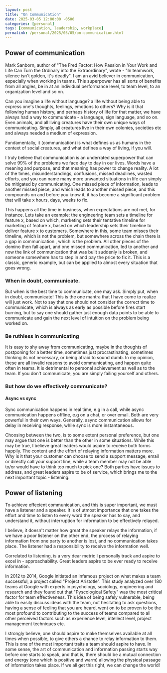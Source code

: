 ```yaml
---
layout: post
title: "On Communication"
date: 2025-03-05 12:00:00 -0500
categories: [personal]
tags: [communication, leadership, workplace]
permalink: /personal/2025/03/05/on-communication.html
---
```


## Power of communication

Mark Sanborn, author of "The Fred Factor: How Passion in Your Work and Life Can Turn the Ordinary into the Extraordinary", wrote - "In teamwork, silence isn't golden, it's deadly". I am an avid believer in communication, especially when working in teams. This superpower has all sorts of benefits from all angles, be in at an individual performance level, to team level, to an organization level and so on. 

Can you imagine a life without language? a life without being able to express one's thoughts, feelings, emotions to others? Why is it that following human history, and perhaps history of life for that matter, we have always had a way to communicate - a language, sign language, and so on. Even animals, and all living creatures have their own unique ways of communicating. Simply, all creatures live in their own colonies, societies etc and always needed a medium of expression.

Fundamentally, it (communication) is what defines us as humans in the context of social creatures, and what defines a way of living, if you will.

I truly believe that communication is an underrated superpower that can solve 99% of the problems we face day to day in our lives. Words have a meaning and purpose, and that meaning has power to change reality. A lot of the times, misunderstandings, confusions, missed deadlines, wasted efforts, and you can name many more unwanted situations in life can simply be mitigated by communicating. One missed piece of information, leads to another missed piece, and which leads to another missed piece, and this compounds on and before you know it, it has become a significant problem that will take x hours, days, weeks to fix.

This happens all the time in business, when expectations are not met, for instance. Lets take an example: the engineering team sets a timeline for feature x, based on which, marketing sets their tentative timeline for marketing of feature x, based on which leadership sets their timeline to deliver feature x to customers. Somewhere in this, some team misses their timeline, which is not the problem, but somewhere across the chain there is a gap in communication , which is the problem. All other pieces of the domino then fall apart, and one missed communication, led to another and now the link of communication that was built suddenly is broken, and someone somewhere has to step in and pay the price to fix it. This is a classic, generic example, but can be applied to almost every situation that goes wrong. 

### When in doubt, communicate.

But when is the best time to communicate, one may ask. Simply put, when in doubt, communicate! This is the one mantra that I have come to realize will just work. Not to say that one should not consider the correct time to communicate, which is always as early as possible before fires start burning, but to say one should gather just enough data points to be able to communicate and gain the next level of intuition on the problem being worked on.

### Be ruthless in communicating

It is easy to shy away from communicating, maybe in the thoughts of postponing for a better time, sometimes just procrastinating, sometimes thinking its not necessary, or being afraid to sound dumb. In my opinion, these are all invalid reasons to avoid communicating, and happen quite often in teams. It is detrimental to personal achievement as well as to the team. If you don't communicate, you are simply failing yourself and others.

### But how do we effectively communicate? 

#### Async vs sync
Sync communication happens in real time, e.g in a call, while async communication happens offline, e.g on a chat, or over email. Both are very powerful in their own ways. Generally, async communication allows for delay in receiving response, while sync is more instantaneous. 

Choosing between the two, is to some extent personal preference, but one may argue that one is better than the other in some situations. While this may be true, I believe great leaders would aspire to receive both forms happily. The content and the effort of relaying information matters more. Why is it that your customer can choose to send a support message, email or directly call your support line, while a team member may not be able to/or would have to think too much to pick one? Both parties have issues to address, and great leaders aspire to be of service, which brings me to the next important topic - listening.

## Power of listening
To achieve effecient communication, and this is super important, we must have a listener and a speaker. It is of utmost importance that one takes the effort and time to listen to every word the speaker has to say, and understand it, without interruption for information to be effectively relayed.

I believe, it doesn't matter how great the speaker relays the information, if we have a poor listener on the other end, the process of relaying information from one party to another is lost, and no communication takes place. The listener had a responsibility to receive the information well.

Correlated to listening, is a very dear metric I personally track and aspire to excel in - approachability. Great leaders aspire to be ever ready to receive information.

In 2012 to 2014, Google initiated an infamous project on what makes a team successful, a project called "Project Aristotle". This study analyzed over 180 teams at Google with experts in psychology, sociology, engineering and research and they found out that "Pyscological Safety" was the most critical factor for team effectiveness. This idea of being safely vulnerable, being able to easily discuss ideas with the team, not hesitating to ask questions, having a sense of feeling that you are heard, went on to be proven to be the most profound to contributing to the success of teams compared to all other perceived factors such as experience level, intellect level, project management techniques etc.

I strongly believe, one should aspire to make themselves available at all times when possible, to give others a chance to relay information to them. This is one of the most important traits a team should aspire to have. In some sense, the art of communication and information passing starts way before one starts to speak, and that is, there should be a mutual connection and energy (one which is positive and warm) allowing the physical passage of information takes place. If we all get this right, we can change the world!